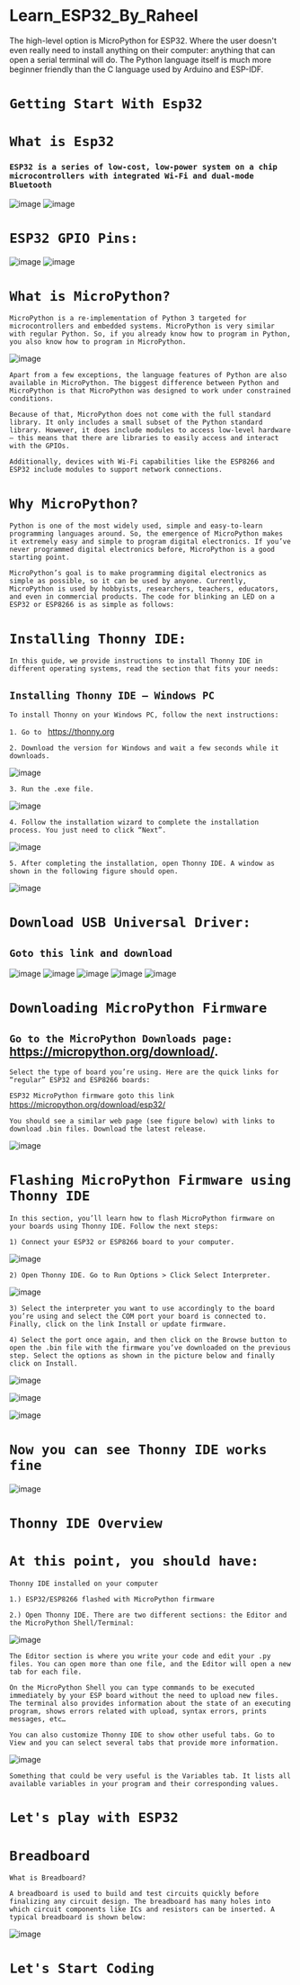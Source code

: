 # Learn_ESP32_By_Raheel
The high-level option is MicroPython for ESP32. Where the user doesn't even really need to install anything on their computer: anything that can open a serial terminal will do. The Python language itself is much more beginner friendly than the C language used by Arduino and ESP-IDF.

# `Getting Start With Esp32` 
# `What is Esp32`
### `ESP32 is a series of low-cost, low-power system on a chip microcontrollers with integrated Wi-Fi and dual-mode Bluetooth`

![image](https://user-images.githubusercontent.com/63813881/175464150-0040b307-1d68-4bbd-a499-a0c77e261c3f.png)
![image](https://user-images.githubusercontent.com/63813881/175464167-d0e9f3e6-3a55-4bb4-91cc-fe9612e374b7.png)


# `ESP32 GPIO Pins:`

![image](https://user-images.githubusercontent.com/63813881/175464156-8d226744-e098-484d-895d-c4d4513d426c.png)
![image](https://user-images.githubusercontent.com/63813881/175464176-d7614c84-3a3d-461c-bc2c-6d386fa76f96.png)

# `What is MicroPython?`
`MicroPython is a re-implementation of Python 3 targeted for microcontrollers and embedded systems. MicroPython is very similar with regular Python. So, if you already know how to program in Python, you also know how to program in MicroPython.`

![image](https://user-images.githubusercontent.com/63813881/175464188-f23d4059-f92f-473f-8e5d-7bd96162c205.png)


`Apart from a few exceptions, the language features of Python are also available in MicroPython. The biggest difference between Python and MicroPython is that MicroPython was designed to work under constrained conditions.`

`Because of that, MicroPython does not come with the full standard library. It only includes a small subset of the Python standard library. However, it does include modules to access low-level hardware – this means that there are libraries to easily access and interact with the GPIOs.`

`Additionally, devices with Wi-Fi capabilities like the ESP8266 and ESP32 include modules to support network connections.`

# `Why MicroPython?`
`Python is one of the most widely used, simple and easy-to-learn programming languages around. So, the emergence of MicroPython makes it extremely easy and simple to program digital electronics. If you’ve never programmed digital electronics before, MicroPython is a good starting point.`

`MicroPython’s goal is to make programming digital electronics as simple as possible, so it can be used by anyone. Currently, MicroPython is used by hobbyists, researchers, teachers, educators, and even in commercial products. The code for blinking an LED on a ESP32 or ESP8266 is as simple as follows:`

# `Installing Thonny IDE:`
`In this guide, we provide instructions to install Thonny IDE in different operating systems, read the section that fits your needs:`

## `Installing Thonny IDE – Windows PC`
`To install Thonny on your Windows PC, follow the next instructions:`

`1. Go to ` https://thonny.org

`2. Download the version for Windows and wait a few seconds while it downloads.`

![image](https://user-images.githubusercontent.com/63813881/175464240-6a08c721-2e60-4499-94b8-8c6a9c823cb2.png)

`3. Run the .exe file.`

![image](https://user-images.githubusercontent.com/63813881/175464257-3d4660a9-6fec-4108-9ce5-72bc3f4e6485.png)

`4. Follow the installation wizard to complete the installation process. You just need to click “Next”.`

![image](https://user-images.githubusercontent.com/63813881/175464273-a1bff9b3-bc7f-46f4-9d41-fa5b3383235b.png)

`5. After completing the installation, open Thonny IDE. A window as shown in the following figure should open.`

![image](https://user-images.githubusercontent.com/63813881/175464287-cc8dc3c3-fbbc-42c4-84fa-86005be927b9.png)

# `Download USB Universal Driver:`

## `Goto this link and download`

![image](https://user-images.githubusercontent.com/63813881/175464306-d5b780e5-5ccb-4a4c-ab0e-27f6933304f8.png)
![image](https://user-images.githubusercontent.com/63813881/175464328-dacca926-9f57-4b84-b72a-33c8ace44d1e.png)
![image](https://user-images.githubusercontent.com/63813881/175464362-c9dc9862-64c5-4116-9368-aaef2d6c6c17.png)
![image](https://user-images.githubusercontent.com/63813881/175464377-dda562e5-55a6-4dd8-8b1d-0e5a8462bce1.png)
![image](https://user-images.githubusercontent.com/63813881/175464399-3afc9b87-d1f2-484c-af9c-74f32157d93a.png)


# `Downloading MicroPython Firmware`

## `Go to the MicroPython Downloads page:` https://micropython.org/download/.

`Select the type of board you’re using. Here are the quick links for “regular” ESP32 and ESP8266 boards:`

`ESP32 MicroPython firmware goto this link `https://micropython.org/download/esp32/ 

`You should see a similar web page (see figure below) with links to download .bin files. Download the latest release.`

![image](https://user-images.githubusercontent.com/63813881/175464539-2ee0e80d-faad-44a9-b949-7f21589e4a77.png)

# `Flashing MicroPython Firmware using Thonny IDE`

`In this section, you’ll learn how to flash MicroPython firmware on your boards using Thonny IDE. Follow the next steps:`

`1) Connect your ESP32 or ESP8266 board to your computer.`

![image](https://user-images.githubusercontent.com/63813881/175464563-07fabd2a-1e58-4b32-b71e-504f14e3ec65.png)

`2) Open Thonny IDE. Go to Run Options > Click Select Interpreter.`

![image](https://user-images.githubusercontent.com/63813881/175464586-002cecf2-ab4e-4d9f-b369-f70ddbe03e52.png)

`3) Select the interpreter you want to use accordingly to the board you’re using and select the COM port your board is connected to. Finally, click on the link Install or update firmware.`

`4) Select the port once again, and then click on the Browse button to open the .bin file with the firmware you’ve downloaded on the previous step. Select the options as shown in the picture below and finally click on Install.`

![image](https://user-images.githubusercontent.com/63813881/175464605-f147507a-98ad-49a4-805b-41281cadcad7.png)

![image](https://user-images.githubusercontent.com/63813881/175464651-ab7bd20b-2f1b-4b89-8fd9-73788b33d256.png)

![image](https://user-images.githubusercontent.com/63813881/175464670-236a8c0d-4637-4f34-8327-b757adc67441.png)

# `Now you can see Thonny IDE works fine`

![image](https://user-images.githubusercontent.com/63813881/175464686-5803aa63-b084-45d8-a3cf-6cb6979dc702.png)

# `Thonny IDE Overview`
# `At this point, you should have:`

`Thonny IDE installed on your computer`

`1.) ESP32/ESP8266 flashed with MicroPython firmware`

`2.) Open Thonny IDE. There are two different sections: the Editor and the MicroPython Shell/Terminal:`

![image](https://user-images.githubusercontent.com/63813881/175464704-1e494d0c-8fba-44df-af8f-dd08a384e30a.png)

`The Editor section is where you write your code and edit your .py files. You can open more than one file, and the Editor will open a new tab for each file.`

`On the MicroPython Shell you can type commands to be executed immediately by your ESP board without the need to upload new files. The terminal also provides information about the state of an executing program, shows errors related with upload, syntax errors, prints messages, etc…`

`You can also customize Thonny IDE to show other useful tabs. Go to View and you can select several tabs that provide more information.`

![image](https://user-images.githubusercontent.com/63813881/175464726-15a7fa33-7067-4a6b-b4b0-20af3817756e.png)

`Something that could be very useful is the Variables tab. It lists all available variables in your program and their corresponding values.`

# `Let's play with ESP32`

# `Breadboard`
`What is Breadboard?`

`A breadboard is used to build and test circuits quickly before finalizing any circuit design. The breadboard has many holes into which circuit components like ICs and resistors can be inserted. A typical breadboard is shown below:`

![image](https://user-images.githubusercontent.com/63813881/175464747-8596bd45-da30-4c19-b24d-258b3c381d5a.png)

# `Let's Start Coding`
